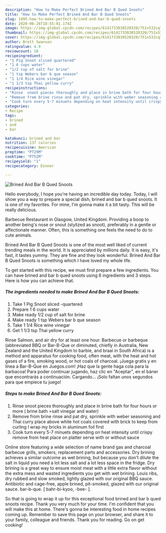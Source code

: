 ```yaml
---
description: "How to Make Perfect Brined And Bar B Qued Snoots"
title: "How to Make Perfect Brined And Bar B Qued Snoots"
slug: 1495-how-to-make-perfect-brined-and-bar-b-qued-snoots
date: 2020-06-26T18:55:01.174Z
image: https://img-global.cpcdn.com/recipes/6141733838520320/751x532cq70/brined-and-bar-b-qued-snoots-recipe-main-photo.jpg
thumbnail: https://img-global.cpcdn.com/recipes/6141733838520320/751x532cq70/brined-and-bar-b-qued-snoots-recipe-main-photo.jpg
cover: https://img-global.cpcdn.com/recipes/6141733838520320/751x532cq70/brined-and-bar-b-qued-snoots-recipe-main-photo.jpg
author: Brett Swanson
ratingvalue: 4.9
reviewcount: 10
recipeingredient:
- "1 Pig Snoot sliced quartered"
- "1 6 cups water"
- "1/2 cup of salt for brine"
- "1 tsp Webers bar b que season"
- "1 1/4 Rice wine vinegar"
- "1 1/3 tsp Thai yellow curry"
recipeinstructions:
- "Rinse  snoot pieces thoroughly and place in brine bath for four hours or more ( brine bath =salt vinegar and water)"
- "Remove from brine rinse and pat dry, sprinkle with weber seasoning and Thai curry place above white hot coals covered with brick to keep from curling I wrap my bricks in aluminum foil first"
- "Cook turn every 5-7 minuets depending on heat intensity until crispy  remove from heat place on platter serve with or without sauce"
categories:
- Recipe
tags:
- brined
- and
- bar

katakunci: brined and bar 
nutrition: 137 calories
recipecuisine: American
preptime: "PT29M"
cooktime: "PT52M"
recipeyield: "1"
recipecategory: Dinner

---
```



![Brined And Bar B Qued Snoots](https://img-global.cpcdn.com/recipes/6141733838520320/751x532cq70/brined-and-bar-b-qued-snoots-recipe-main-photo.jpg)

Hello everybody, I hope you're having an incredible day today. Today, I will show you a way to prepare a special dish, brined and bar b qued snoots. It is one of my favorites. For mine, I'm gonna make it a bit tasty. This will be really delicious.

Barbecue Restaurant in Glasgow, United Kingdom. Providing a boop to another being&#39;s nose or snout (stylized as snoot), preferably in a gentle or affectionate manner. Often, this is something one feels the need to do to cute animals.

Brined And Bar B Qued Snoots is one of the most well liked of current trending meals in the world. It is appreciated by millions daily. It is easy, it's fast, it tastes yummy. They are fine and they look wonderful. Brined And Bar B Qued Snoots is something which I have loved my whole life.


To get started with this recipe, we must first prepare a few ingredients. You can have brined and bar b qued snoots using 6 ingredients and 3 steps. Here is how you can achieve that.

<!--inarticleads1-->

##### The ingredients needed to make Brined And Bar B Qued Snoots:

1. Take 1 Pig Snoot sliced -quartered
1. Prepare 1 6 cups water
1. Make ready 1/2 cup of salt for brine
1. Make ready 1 tsp Webers bar b que season
1. Take 1 1/4 Rice wine vinegar
1. Get 1 1/3 tsp Thai yellow curry


Rinse Salmon, and air dry for at least one hour. Barbecue or barbeque (abbreviated BBQ or Bar-B-Que or diminuted, chiefly in Australia, New Zealand and the United Kingdom to barbie, and braai in South Africa) is a method and apparatus for cooking food, often meat, with the heat and hot gases of a fire, smoking wood, or hot coals of charcoal. ¡Juega gratis y en línea a Bar-B-Que en Juegos.com! ¡Haz que la gente haga cola para la barbacoa! Para poder continuar jugando, haz clic en &#34;Aceptar&#34;, en el báner que encontrarás a continuación. Cargando… ¡Solo faltan unos segundos para que empiece tu juego! 

<!--inarticleads2-->

##### Steps to make Brined And Bar B Qued Snoots:

1. Rinse  snoot pieces thoroughly and place in brine bath for four hours or more ( brine bath =salt vinegar and water)
1. Remove from brine rinse and pat dry, sprinkle with weber seasoning and Thai curry place above white hot coals covered with brick to keep from curling I wrap my bricks in aluminum foil first
1. Cook turn every 5-7 minuets depending on heat intensity until crispy  remove from heat place on platter serve with or without sauce


Online store featuring a wide selection of name brand gas and charcoal barbecue grills, smokers, replacement parts and accessories. Dry brining achieves a similar outcome as wet brining, but because you don&#39;t dilute the salt in liquid you need a lot less salt and a lot less space in the fridge. Dry brining is a great way to ensure moist meat with a little extra flavor without the extra mess and wasted ingredients you get with wet brining. Louis ribs, dry rubbed and slow smoked, lightly glazed with our original BBQ sauce. Antibiotic and cage-free, apple brined, pit-smoked, glazed with our original sauce. bar-b-que. [ bahr-bi-kyoo, -bee- ]. 

So that is going to wrap it up for this exceptional food brined and bar b qued snoots recipe. Thank you very much for your time. I'm confident that you will make this at home. There's gonna be interesting food in home recipes coming up. Remember to save this page on your browser, and share it to your family, colleague and friends. Thank you for reading. Go on get cooking!
